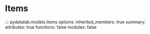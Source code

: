 # Items

::: pydatalab.models.items
    options:
        inherited_members: true
        summary:
          attributes: true
          functions: false
          modules: false
